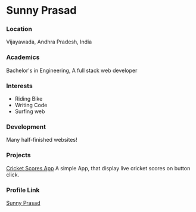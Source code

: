 # Sunny Prasad

### Location

Vijayawada, Andhra Pradesh, India

### Academics

Bachelor's in Engineering, A full stack web developer

### Interests

- Riding Bike
- Writing Code
- Surfing web

### Development

Many half-finished websites!

### Projects

[Cricket Scores App](https://github.com/sunnyprasad055/ipl-scores) A simple App, that display live cricket scores on button click.

### Profile Link

[Sunny Prasad](https://github.com/sunnyprasad055)
